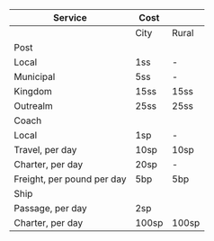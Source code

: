 | Service                    | Cost  |       |
| -------------------------- | ----- | ----- |
|                            | City  | Rural |
| Post                       |       |       |
| Local                      | 1ss   | -     |
| Municipal                  | 5ss   | -     |
| Kingdom                    | 15ss  | 15ss  |
| Outrealm                   | 25ss  | 25ss  |
| Coach                      |       |       |
| Local                      | 1sp   | -     |
| Travel, per day            | 10sp  | 10sp  |
| Charter, per day           | 20sp  | -     |
| Freight, per pound per day | 5bp   | 5bp   |
| Ship                       |       |       |
| Passage, per day           | 2sp   |       |
| Charter, per day           | 100sp | 100sp |
